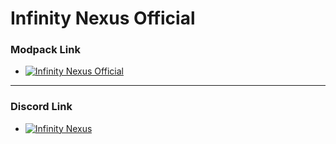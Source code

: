 Infinity Nexus Official
======

### Modpack Link

+ [![ Infinity Nexus Official]([https://cf.way2muchnoise.eu/full_907090_downloads.svg "Nexus") ](https://www.curseforge.com/minecraft/modpacks/infinity-nexus-official)

-----

### Discord Link

+ [![ Infinity Nexus](https://dcbadge.vercel.app/api/server/QKfaCjPdzc)](https://discord.gg/QKfaCjPdzc) 
